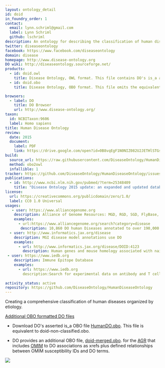 ```yaml
---
layout: ontology_detail
id: doid
in_foundry_order: 1
contact:
  email: lynn.schriml@gmail.com
  label: Lynn Schriml
  github: lschriml
description: An ontology for describing the classification of human diseases organized by etiology.
twitter: diseaseontology
facebook: https://www.facebook.com/diseaseontology
domain: disease
homepage: http://www.disease-ontology.org
DO wiki: http://diseaseontology.sourceforge.net/
products:
  - id: doid.owl
    title: Disease Ontology, OWL format. This file contains DO's is_a asserted hierarchy plus equivalent axioms to other OBO Foundry ontologies.
  - id: doid.obo
    title: Disease Ontology, OBO format. This file omits the equivalent axioms.

browsers:
  - label: DO
    title: DO Browser
    url: http://www.disease-ontology.org/
taxon:
  id: NCBITaxon:9606
  label: Homo sapiens
title: Human Disease Ontology
review:
  date: 2015
  document:
    label: PDF
    link: https://drive.google.com/open?id=0B8vqEgF1N0NIZ082U2JETHlSTGs
build:
  source_url: https://raw.githubusercontent.com/DiseaseOntology/HumanDiseaseOntology/master/src/ontology/doid.obo
  method: obo2owl
  infallible: 1
tracker: https://github.com/DiseaseOntology/HumanDiseaseOntology/issues
publications:
  - id: http://www.ncbi.nlm.nih.gov/pubmed/?term=25348409
    title: "Disease Ontology 2015 update: an expanded and updated database of human diseases for linking biomedical knowledge through disease data"
license:
  url: https://creativecommons.org/publicdomain/zero/1.0/
  label: CC0 1.0 Universal
usages:
   - user: https://www.alliancegenome.org
    description: Alliance of Genome Resources: MGD, RGD, SGD, FlyBase, WormBase, ZFIN use DO
    examples:
      - url:https://www.alliancegenome.org/search?category=disease
       description: 10,860 DO human Diseases annotated to over 190,000 MOD genes, alleles, disease models and human genes
  - user: http://www.informatics.jax.org/disease
    description: MGI disease model annotations use DO
    examples:
      - url: http://www.informatics.jax.org/disease/DOID:4123
        description: Human genes and mouse homology associated with nail diseases
 - user: https://www.iedb.org
    description: Immune Epitope Database
    examples:
      - url: https://www.iedb.org
        description:Search for experimental data on antibody and T cell epitopes associated with human diseases in the DO.
     
activity_status: active
repository: https://github.com/DiseaseOntology/HumanDiseaseOntology
---
```


Creating a comprehensive classification of human diseases organized by etiology.

<u>Additional OBO formatted DO files</u>
- Download DO's asserted is_a OBO file [HumanDO.obo](https://raw.githubusercontent.com/DiseaseOntology/HumanDiseaseOntology/master/src/ontology/HumanDO.obo). 
This file is equivalent to doid-non-classified.obo.

- DO provides an additional OBO file, [doid-merged.obo](https://raw.githubusercontent.com/DiseaseOntology/HumanDiseaseOntology/master/src/ontology/doid-merged.obo). 
 for the [AGR](http://www.alliancegenome.org) that includes [OMIM](http://omim.org) to DO associations as xrefs plus defined  relationships between OMIM susceptibility IDs and DO terms.  

<img src="http://www.disease-ontology.org/media/images/DO_logo.jpg"/>
